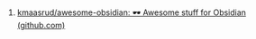 1. [kmaasrud/awesome-obsidian: 🕶️ Awesome stuff for Obsidian (github.com)](https://github.com/kmaasrud/awesome-obsidian)